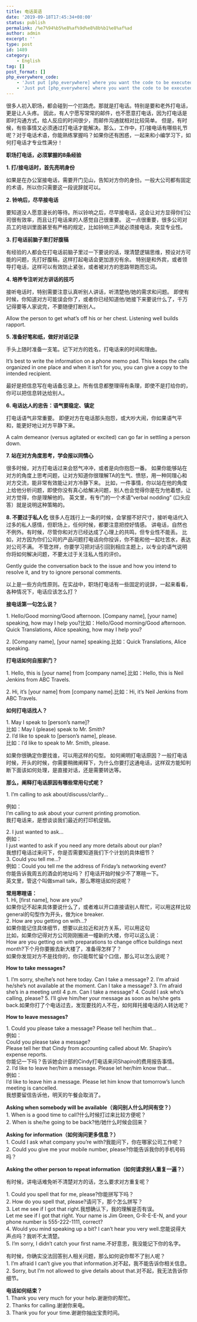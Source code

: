 ```yaml
---
title: 电话英语
date: '2019-09-18T17:45:34+08:00'
status: publish
permalink: /%e7%94%b5%e8%af%9d%e8%8b%b1%e8%af%ad
author: admin
excerpt: ''
type: post
id: 1489
category:
    - English
tag: []
post_format: []
php_everywhere_code:
    - 'Just put [php_everywhere] where you want the code to be executed.'
    - 'Just put [php_everywhere] where you want the code to be executed.'
---
```

 很多人初入职场，都会碰到一个拦路虎。那就是打电话。特别是要和老外打电话，更是让人头疼。 因此，有人宁愿写常常的邮件，也不愿意打电话，因为打电话是即时沟通方式，给人反应的时间很少，而邮件沟通就相对比较简单。 但是，有时候，有些事情又必须通过打电话才能解决。那么，工作中，打/接电话有哪些礼节呢？对于电话术语，你能熟练掌握吗？如果你还有困惑，一起来和小编学习下，如何打电话才专业性满分！

**职场打电话，必须掌握的8条经验**

**1. 打/接电话时，首先亮明身份**

如果是在办公室接电话，需要开门见山，告知对方你的身份。一般大公司都有固定的术语，所以你只需要这一段说辞就可以。

**2. 铃响后，尽早接电话**

 要知道没人愿意漫长的等待。所以铃响之后，尽早接电话，这会让对方显得你们公司很有效率，而且让打电话来的人感觉自己很重要。 这一点很重要，很多公司对员工的培训里面甚至有严格的规定，比如铃响三声就必须接电话，突显专业性。

**3. 打电话前脑子里打好腹稿**

有经验的人都会在打电话前脑子里过一下要说的话，理清楚逻辑思维，预设对方可能的问题，先打好腹稿，这样打起电话会更加游刃有余。 特别是和外宾，或者领导打电话，这样可以有效防止紧张，或者被对方的思路带跑而忘词。

**4. 培养专注听对方讲话的技巧**

接听电话时，特别需要注意认真听别人讲话，听清楚他/她的需求和问题。 即使有时候，你知道对方可能误会你了，或者你已经知道他/她接下来要说什么了，千万记得要等人家说完，不要随便打断别人。

Allow the person to get what’s off his or her chest. Listening well builds rapport.

**5. 准备好笔和纸，做好对话记录**

手头上随时准备一支笔。记下对方的姓名，打电话来的时间和理由。

 It’s best to write the information on a phone memo pad. This keeps the calls organized in one place and when it isn’t for you, you can give a copy to the intended recipient.

最好是把信息写在电话备忘录上。所有信息都整理得有条理，即使不是打给你的，你可以把信息转达给别人。

**6. 电话达人的忠告：语气要稳定、镇定**

打电话语气非常重要。 即便对方在电话那头抱怨，或大吵大闹，你如果语气平和，能更好地让对方平静下来。

A calm demeanor (versus agitated or excited) can go far in settling a person down.

**7. 站在对方角度思考，学会报以同情心**

很多时候，对方打电话过来会怒气冲冲，或者是向你抱怨一番。 如果你能够站在对方的角度上思考问题，让对方知道你很理解TA的生气、愤怒，用一种同理心和对方交流，能非常有效能让对方冷静下来。 比如，一件事情，你以站在他的角度上给他分析问题，即使你没有真心给解决问题，别人也会觉得你是在为他着想，让对方觉得，你是理解他的。 英文里，有专门的一个术语“verbal nodding” (口头应答）就是说明这种策略的。

**8. 不要过于私人化** 很多人在践行上一条的时候，会掌握不好尺寸，接听电话代入过多的私人感情，但职场上，任何时候，都要注意把控好情感。 讲电话，自然也不例外。有时候，尽管你和对方已经达成了心理上的共鸣，但专业性不能丢。 比如，对方因为你们公司的产品问题打电话向你投诉，你不能和他一起吐苦水，表达对公司不满。 不管怎样，你要学习把对话引回到相应主题上，以专业的语气说明你将如何解决问题，不要太过于关注私人性的评价。

Gently guide the conversation back to the issue and how you intend to resolve it, and try to ignore personal comments.

以上是一些方向性原则。在实战中，职场打电话有一些固定的说辞，一起来看看，各种情况下，电话应该怎么打？

**接电话第一句怎么说？**

1\. Hello/Good morning/Good afternoon. \[Company name\], \[your name\] speaking, how may I help you?比如：Hello/Good morning/Good afternoon. Quick Translations, Alice speaking, how may I help you?

2\. \[Company name\], \[your name\] speaking.比如：Quick Translations, Alice speaking.

**打电话如何自报家门？**

1\. Hello, this is \[your name\] from \[company name\].比如：Hello, this is Neil Jenkins from ABC Travels.

2\. Hi, it’s \[your name\] from \[company name\].比如：Hi, it’s Neil Jenkins from ABC Travels.

**如何打电话找人？**

1\. May I speak to \[person’s name\]?  
比如：May I (please) speak to Mr. Smith?   
2\. I’d like to speak to \[person’s name\], please.  
比如：I’d like to speak to Mr. Smith, please.

如果你很确定你要找谁，可以用这样的句型。 如何阐明打电话原因？一般打电话时候，开头的时候，你需要稍微阐释下，为什么你要打这通电话，这样双方能知判断下面该如何处理，是直接对话，还是需要转达等。

**那么，阐释打电话原因有哪些常用句式呢？**

1\. I’m calling to ask about/discuss/clarify…

例如：  
I’m calling to ask about your current printing promotion.  
我打电话来，是想谈谈我们最近的打印机促销。

2\. I just wanted to ask…  
例如：  
I just wanted to ask if you need any more details about our plan?  
我想打电话过来问下，你是否需要知道我们下个计划的具体细节？   
3\. Could you tell me…?  
例如：Could you tell me the address of Friday’s networking event?  
你能告诉我周五的酒会的地址吗？ 打电话开始时候少不了寒暄一下。  
英文里，管这个叫做small talk，那么寒暄话如何说呢？

**常用寒暄语：**  
1\. Hi, \[first name\], how are you?   
如果你记不起来具体要说什么了，或者难以开口直接请别人帮忙，可以用这样比较general的句型作为开头，做为ice breaker.   
2\. How are you getting on with…?  
如果你能记住具体细节，想要以此拉近和对方关系，可以用这句  
比如，如果你记得对方公司刚刚搬进一幢新的大楼，你可以这么说：  
How are you getting on with preparations to change office buildings next month?下个月你要搬去新大楼了，准备得怎样了？  
如果你发现对方不是找你的，你只能帮忙留个口信，那么可以怎么说呢？

**How to take messages?**

1\. I’m sorry, she/he’s not here today. Can I take a message? 2. I’m afraid he/she’s not available at the moment. Can I take a message? 3. I’m afraid she’s in a meeting until 4 p.m. Can I take a message? 4. Could I ask who’s calling, please? 5. I’ll give him/her your message as soon as he/she gets back.如果你打了个电话过去，发现要找的人不在，如何拜托接电话的人转达呢？

**How to leave messages?**

1\. Could you please take a message? Please tell her/him that…  
例如：  
Could you please take a message?   
Please tell her that Cindy from accounting called about Mr. Shapiro’s expense reports.  
你能记一下吗？告诉她会计部的Cindy打电话来问Shapiro的费用报告事情。   
2\. I’d like to leave her/him a message. Please let her/him know that…  
例如：  
I’d like to leave him a message. Please let him know that tomorrow’s lunch meeting is cancelled.  
我想要留信告诉他，明天的午餐会取消了。

**Asking when somebody will be available（询问别人什么时间有空？）**  
1\. When is a good time to call?什么时候打过来比较方便呢？  
 2. When is she/he going to be back?他/她什么时候会回来？

**Asking for information（如何询问更多信息？）**   
1\. Could I ask what company you’re with?我能问下，你在哪家公司工作呢？   
2\. Could you give me your mobile number, please?你能告诉我你的手机号码吗？

**Asking the other person to repeat information（如何请求别人重复一遍？）**

有时候，讲电话难免听不清楚对方的话，怎么要求对方重复呢？

1\. Could you spell that for me, please?你能拼写下吗？   
2\. How do you spell that, please?请问下，那个怎么拼写？   
3\. Let me see if I got that right.我想确认下，我的理解是否有误。  
Let me see if I got that right. Your name is Jim Green, G-R-E-E-N, and your phone number is 555-222-1111, correct?  
4\. Would you mind speaking up a bit? I can’t hear you very well.您能说得大声点吗？我听不太清楚。   
5\. I’m sorry, I didn’t catch your first name.不好意思，我没能记下你的名字。

有时候，你确实没法回答别人相关问题，那么如何说你帮不了别人呢？   
1\. I’m afraid I can’t give you that information.对不起，我不能告诉你相关信息。   
2\. Sorry, but I’m not allowed to give details about that.对不起，我无法告诉你细节。

**电话如何结束？**  
1\. Thank you very much for your help.谢谢你的帮忙。   
2\. Thanks for calling.谢谢你来电。   
3\. Thank you for your time.谢谢你抽出宝贵时间。